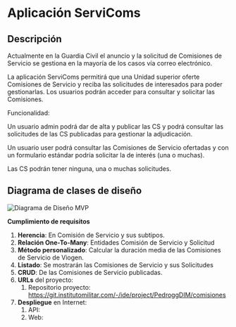 # Aplicación ServiComs
## Descripción
Actualmente en la Guardia Civil el anuncio y la solicitud de Comisiones de Servicio se gestiona en la mayoría de los casos vía correo electrónico.  

La aplicación ServiComs permitirá que una  Unidad superior oferte Comisiones de Servicio y reciba las solicitudes de interesados para poder gestionarlas. Los usuarios podrán acceder para consultar y solicitar las Comisiones.  

Funcionalidad:  

Un usuario admin podrá dar de alta y publicar las CS y podrá consultar las solicitudes de las CS publicadas para gestionar la adjudicación.  

Un usuario user podrá consultar las Comisiones de Servicio ofertadas y con un formulario estándar podría solicitar la de interés (una o muchas).  

Las CS  podrán tener ninguna, una o muchas solicitudes.  


## Diagrama de clases de diseño

![Diagrama de Diseño MVP](https://git.institutomilitar.com/PedroggDIM/comisiones/-/wikis/uploads/0a07745b719db2ed16094117dfadde98/Diagrama_de_clases.png)


**Cumplimiento de requisitos**
1. **Herencia**: En Comisión de Servicio y sus subtipos.
2. **Relación One-To-Many**: Entidades Comisión de Servicio y Solicitud
3. **Método personalizado**: Calcular la duración media de las Comisiones de Servicio de Viogen.
4. **Listado**: Se mostrarán las Comisiones de Servicio y sus Solicitudes
5. **CRUD**: De las Comisiones de Servicio publicadas.
6. **URLs** del proyecto:
   1. Repositorio proyecto: https://git.institutomilitar.com/-/ide/project/PedroggDIM/comisiones
7. **Despliegue** en Internet:
   1. API: 
   1. Web:  


